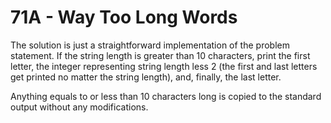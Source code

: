 # 71A - Way Too Long Words

The solution is just a straightforward implementation of the problem
statement. If the string length is greater than 10 characters, print
the first letter, the integer representing string length less 2 (the
first and last letters get printed no matter the string length), and,
finally, the last letter.

Anything equals to or less than 10 characters long is copied to the
standard output without any modifications.
